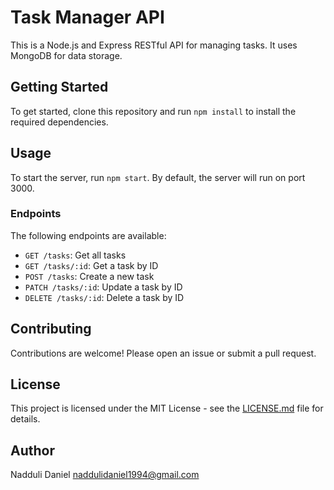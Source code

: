 # Task Manager API

This is a Node.js and Express RESTful API for managing tasks. It uses MongoDB for data storage.

## Getting Started

To get started, clone this repository and run `npm install` to install the required dependencies.

## Usage

To start the server, run `npm start`. By default, the server will run on port 3000.

### Endpoints

The following endpoints are available:

- `GET /tasks`: Get all tasks
- `GET /tasks/:id`: Get a task by ID
- `POST /tasks`: Create a new task
- `PATCH /tasks/:id`: Update a task by ID
- `DELETE /tasks/:id`: Delete a task by ID

## Contributing

Contributions are welcome! Please open an issue or submit a pull request.

## License

This project is licensed under the MIT License - see the [LICENSE.md](LICENSE.md) file for details.

## Author
Nadduli Daniel <naddulidaniel1994@gmail.com>
